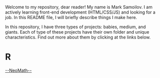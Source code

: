 Welcome to my repository, dear reader! My name is Mark Samoilov. I am actively learning front-end development (HTML/CSS/JS) and looking for a job. In this README file, I will briefly describe things I make here.

In this repository, I have three types of projects: babies, medium, and giants. Each of type of these projects have their own folder and unique characteristics. Find out more about them by clicking at the links below.

# R
[--NeoMath--](index.html)